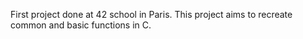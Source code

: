 First project done at 42 school in Paris.
This project aims to recreate common and basic functions in C.
